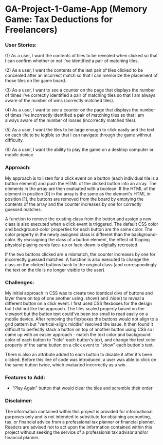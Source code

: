 # GA-Project-1-Game-App (Memory Game: Tax Deductions for Freelancers)

### User Stories:

(1) As a user, I want the contents of tiles to be revealed when clicked so that I can confirm whether or not I've identified a pair of matching tiles.

(2) As a user, I want the contents of the last pair of tiles clicked to be concealed after an incorrect match so that I can memorize the placement of those tiles on the game board.

(3) As a user, I want to see a counter on the page that displays the number of times I've correctly identified a pair of matching tiles so that I am always aware of the number of wins (correctly matched tiles).

(4) As a user, I want to see a counter on the page that displays the number of times I've incorrectly identified a pair of matching tiles so that I am always aware of the number of losses (incorrectly matched tiles).

(5) As a user, I want the tiles to be large enough to click easily and the text on each tile to be legible so that I can navigate through the game without difficulty.

(6) As a user, I want the ability to play the game on a desktop computer or mobile device.

### Approach:

My approach is to listen for a click event on a button (each individual tile is a button element) and push the HTML of the clicked button into an array. The elements in the array are then evaluated with a boolean. If the HTML of the element in position [0] in the array is the same as the element's HTML in position [1], the buttons are removed from the board by emptying the contents of the array and the counter increases by one for correctly guessed matches.

A function to remove the existing class from the button and assign a new class is also executed when a click event is triggered. The default CSS color and background-color properties for each button are the same color. The color property in the newly assigned class is different than the background-color. By reassigning the class of a button element, the effect of flipping physical playing cards face-up or face-down is digitally recreated.

If the two buttons clicked are a mismatch, the counter increases by one for incorrectly guessed matches. A function is also executed to change the class on the clicked buttons back to the original class (and correspondingly the text on the tile is no longer visible to the user).

### Challenges:

My initial approach in CSS was to create two identical divs of buttons and layer them on top of one another using .show() and .hide() to reveal a different button on a click event. I first used CSS flexboxes for the design but I did not like the approach. The tiles scaled properly based on the viewport but the button text could've been too small to read easily on a mobile device. After removing the flexboxes the buttons would not align to a grid pattern but "vertical-align: middle" resolved the issue. It then found it difficult to perfectly stack a button on top of another button using CSS so I came up with an easier approach - match the text color and background color of each button to "hide" each button's text, and change the text color property of the same button on a click event to "show" each button's text.

There is also an attribute added to each button to disable it after it's been clicked. Before this line of code was introduced, a user was able to click on the same button twice, which evaluated incorrectly as a win.

### Features to Add:
- "Play Again" button that would clear the tiles and scramble their order

### Disclaimer:

The information contained within this project is provided for informational purposes only and is not intended to substitute for obtaining accounting, tax, or financial advice from a professional tax planner or financial planner. Readers are advised not to act upon the information contained within this project without seeking the service of a professional tax advisor and/or financial planner.
